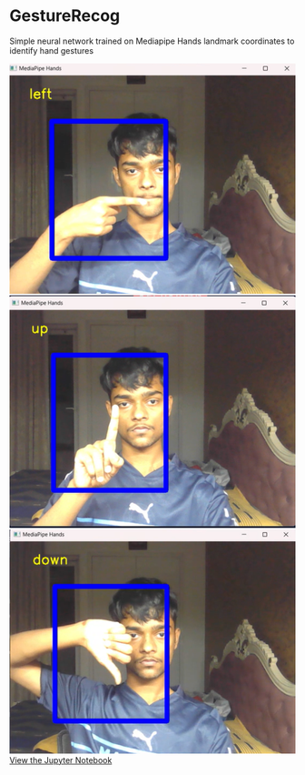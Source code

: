 # GestureRecog
Simple neural network trained on Mediapipe Hands landmark coordinates to identify hand gestures

![Image 1](samples/1.png)
![Image 2](samples/2.png)
![Image 3](samples/3.png)
[View the Jupyter Notebook](https://github.com/irixium/GestureRecog/blob/main/training_and_final_resuts.ipynb)

